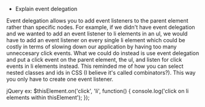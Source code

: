 * Explain event delegation

Event delegation allows you to add event listeners to the parent element rather than specific nodes. For example,
if we didn't have event delegation and we wanted to add an event listener to li elements in an ul, we would have
to add an event listener on every single li element which could be costly in terms of slowing down our application
by having too many unneccesary click events. What we could do instead is use event delegation and put a click event
on the parent element, the ul, and listen for click events in li elements instead. This reminded me of how you
can select nested classes and ids in CSS (I believe it's called combinators?). This way you only have to create
one event listener.

jQuery ex:
  $thisElement.on('click', 'li', function() {
    console.log('click on li elements within thisElement');
  });